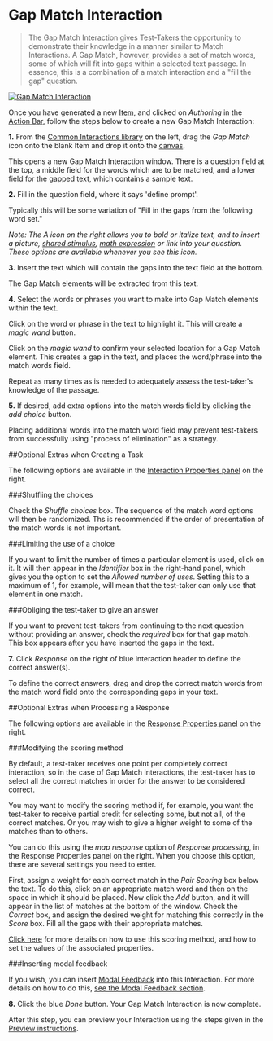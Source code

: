 <!--
created_at: 2016-12-15
authors:         
    - "Catherine Pease"
--> 

# Gap Match Interaction

>The Gap Match Interaction gives Test-Takers the opportunity to demonstrate their knowledge in a manner similar to Match Interactions. A Gap Match, however, provides a set of match words, some of which will fit into gaps within a selected text passage. In essence, this is a combination of a match interaction and a "fill the gap" question. 

[![Gap Match Interaction]()](https://www.youtube.com/watch?v=QT_KpPkCb_w)

Once you have generated a new [Item](../appendix/glossary.md#item), and clicked on *Authoring* in the [Action Bar](../appendix/glossary.md#action-bar), follow the steps below to create a new Gap Match Interaction:

**1.** From the [Common Interactions library](../appendix/glossary.md#common-interactions-library) on the left, drag the *Gap Match* icon onto the blank Item and drop it onto the [canvas](../appendix/glossary.md#canvas).

This opens a new Gap Match Interaction window. There is a question field at the top, a middle field for the words which are to be matched, and a lower field for the gapped text, which contains a sample text.

**2.** Fill in the question field, where it says 'define prompt'. 

Typically this will be some variation of "Fill in the gaps from the following word set." 

*Note: The A icon on the right allows you to bold or italize text, and to insert a picture, [shared stimulus](../appendix/glossary.md#shared-stimulus), [math expression](../appendix/glossary.md#math-expression) or link into your question. These options are available whenever you see this icon.*

**3.** Insert the text which will contain the gaps into the text field at the bottom. 

The Gap Match elements will be extracted from this text.

**4.** Select the words or phrases you want to make into Gap Match elements within the text.

Click on the word or phrase in the text to highlight it. This will create a *magic wand* button.

Click on the *magic wand* to confirm your selected location for a Gap Match element. This creates a gap in the text, and places the word/phrase into the match words field.

Repeat as many times as is needed to adequately assess the test-taker's knowledge of the passage.

**5.** If desired, add extra options into the match words field by clicking the *add choice* button.

Placing additional words into the match word field may prevent test-takers from successfully using "process of elimination" as a strategy.

<aside class="optional-extras">
##Optional Extras when Creating a Task

The following options are available in the [Interaction Properties panel](../appendix/glossary.md#interaction-properties-panel) on the right.

###Shuffling the choices 

Check the *Shuffle choices* box. The sequence of the match word options will then be randomized. Ths is recommended if the order of presentation of the match words is not important.

###Limiting the use of a choice

If you want to limit the number of times a particular element is used, click on it. It will then appear in the *Identifier* box in the right-hand panel, which gives you the option to set the *Allowed number of uses*. Setting this to a maximum of 1, for example, will mean that the test-taker can only use that element in one match. 

###Obliging the test-taker to give an answer

If you want to prevent test-takers from continuing to the next question without providing an answer, check the *required* box for that gap match. This box appears after you have inserted the gaps in the text. 

</aside>

**7.** Click *Response* on the right of blue interaction header to define the correct answer(s).

To define the correct answers, drag and drop the correct match words from the match word field onto the corresponding gaps in your text. 

<aside class="optional-extras">
##Optional Extras when Processing a Response

The following options are available in the [Response Properties panel](../appendix/glossary.md#response-properties-panel) on the right.

###Modifying the scoring method

By default, a test-taker receives one point per completely correct interaction, so in the case of Gap Match interactions, the test-taker has to select all the correct matches in order for the answer to be considered correct.

You may want to modify the scoring method if, for example, you want the test-taker to receive partial credit for selecting some, but not all, of the correct matches. Or you may wish to give a higher weight to some of the matches than to others. 

You can do this using the *map response* option of *Response processing*, in the Response Properties panel on the right. When you choose this option, there are several settings you need to enter. 

First, assign a weight for each correct match in the *Pair Scoring* box below the text. To do this, click on an appropriate match word and then on the space in which it should be placed. Now click the *Add* button, and it will appear in the list of matches at the bottom of the window. Check the *Correct* box, and assign the desired weight for matching this correctly in the *Score* box. Fill all the gaps with their appropriate matches. 

[Click here](../items/item-scoring-rules.md#item-scoring-rules) for more details on how to use this scoring method, and how to set the values of the associated properties.


###Inserting modal feedback

If you wish, you can insert [Modal Feedback](../appendix/glossary.md#modal-feedback) into this Interaction. For more details on how to do this, [see the Modal Feedback section](../items/modal-feedback.md).

</aside>


**8.** Click the blue *Done* button. Your Gap Match Interaction is now complete.

After this step, you can preview your Interaction using the steps given in the [Preview instructions](../items/preview.md).

